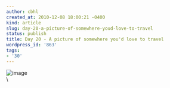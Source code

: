 ```yaml
---
author: cbhl
created_at: 2010-12-08 18:00:21 -0400
kind: article
slug: day-20-a-picture-of-somewhere-youd-love-to-travel
status: publish
title: Day 20 - A picture of somewhere you'd love to travel
wordpress_id: '863'
tags:
- '30'
---
```


![image](http://images.azuresky.ca/blog/wp-content/uploads/2010/12/wpid-Googleplex_Welcome_Sign.jpg)\
\

